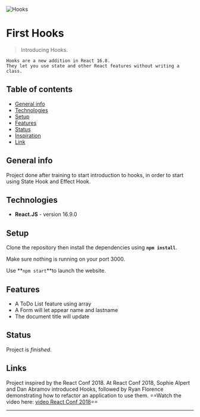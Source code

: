 ![Hooks](https://cdn-media-1.freecodecamp.org/images/1*lTaYmnmt1NdkNFh7u6zzkw.png)

# First Hooks

> Introducing Hooks.

    Hooks are a new addition in React 16.8.
    They let you use state and other React features without writing a class.

## Table of contents

- [General info](#general-info)
- [Technologies](#technologies)
- [Setup](#setup)
- [Features](#features)
- [Status](#status)
- [Inspiration](#inspiration)
- [Link](#link)

## General info

Project done after training to start introduction to hooks, in order to start using State Hook and Effect Hook.

## Technologies

- **React.JS** - version 16.9.0

## Setup

Clone the repository then install the dependencies using **`npm install`**.

Make sure nothing is running on your port 3000.

Use **`npm start`**to launch the website.

## Features

- A ToDo List feature using array
- A Form will let appear name and lastname
- The document title will update

## Status

Project is _finished_.

## Links

Project inspired by the React Conf 2018.
At React Conf 2018, Sophie Alpert and Dan Abramov introduced Hooks, followed by Ryan Florence demonstrating how to refactor an application to use them.
==Watch the video here:
[video React Conf 2018](http://dev.nodeca.com)==

---
